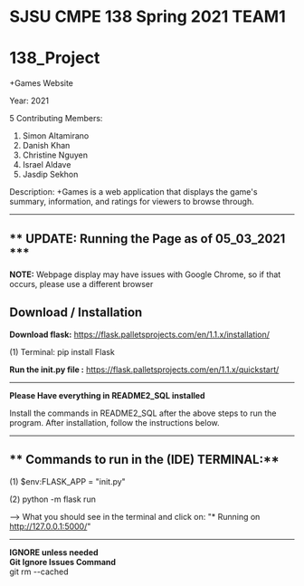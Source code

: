 # SJSU CMPE 138 Spring 2021 TEAM1
# 138_Project

+Games Website

Year: 2021

5 Contributing Members:
  1. Simon Altamirano
  2. Danish Khan
  3. Christine Nguyen
  4. Israel Aldave
  5. Jasdip Sekhon
  
 Description:
 +Games is a web application that displays the game's summary, information, and ratings for viewers to browse through. 
 
 ----------------------------------------------------------------------------------------------------------------------------
 ## ** UPDATE: Running the Page as of 05_03_2021 ***
 
 **NOTE:** Webpage display may have issues with Google Chrome, so if that occurs, please use a different browser
 
 ## Download / Installation
 **Download flask:** https://flask.palletsprojects.com/en/1.1.x/installation/
  
  (1) Terminal: pip install Flask
  
**Run the init.py file :** https://flask.palletsprojects.com/en/1.1.x/quickstart/

 ----------------------------------------------------------------------------------------------------------------------------
  **Please Have everything in README2_SQL installed**
  
  Install the commands in README2_SQL after the above steps to run the program. After 
  installation, follow the instructions below. 


 ----------------------------------------------------------------------------------------------------------------------------
## ** Commands to run in the (IDE) TERMINAL:**
  
  (1) $env:FLASK_APP = "init.py"
  
  (2) python -m flask run
  
  --> What you should see in the terminal and click on:  "* Running on http://127.0.0.1:5000/"

 ----------------------------------------------------------------------------------------------------------------------------
**IGNORE unless needed**  
**Git Ignore Issues Command**  
git rm --cached <filename or source name>

